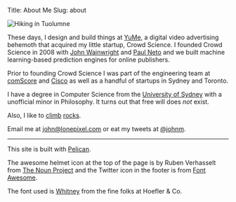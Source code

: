 Title: About Me
Slug: about

![Hiking in Tuolumne]({filename}/images/yosemite-600.jpg)

These days, I design and build things at [YuMe](http://www.yume.com), a digital video advertising behemoth that acquired my little startup, Crowd
Science. I founded Crowd Science in 2008 with [John Wainwright](http://en.wikipedia.org/wiki/John_Wainwright_(computer_scientist))
and [Paul Neto](http://blog.paulneto.com) and we built machine learning-based prediction engines for online publishers.

Prior to founding Crowd Science I was part of the engineering team at [comScore](http://www.comscore.com/) and
[Cisco](http://www.cisco.com) as well as a handful of startups in Sydney and Toronto.

I have a degree in Computer Science from the [University of Sydney](http://www.usyd.edu.au/) with a 
unofficial minor in Philosophy. It turns out that free will does _not_ exist.

Also, I like to [climb](https://www.flickr.com/photos/johnmartin78/sets/72157637739904054/)
[rocks](https://www.flickr.com/photos/johnmartin78/sets/72157634961327591/).

Email me at [john@lonepixel.com](mailto:john@lonepixel.com) or eat my tweets at [@johnm](http://twitter.com/johnm).

<hr>

This site is built with [Pelican](http://blog.getpelican.com).

The awesome helmet icon at the top of the page is by Ruben Verhasselt from
[The Noun Project](http://thenounproject.com/) and the Twitter icon in the footer is from
[Font Awesome](http://fortawesome.github.io/Font-Awesome/).

The font used is [Whitney](http://www.typography.com/fonts/whitney/overview/) from the fine folks at
Hoefler & Co.